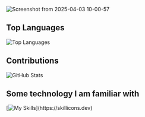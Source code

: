 ![Screenshot from 2025-04-03 10-00-57](https://github.com/user-attachments/assets/4f33e375-3f28-4e74-bf81-b6026034ccbb)

## Top Languages
![Top Languages](https://github-readme-stats.vercel.app/api/top-langs/?username=Seanmmajor&show_icons=true&theme=dracula)
## Contributions
![GitHub Stats](https://github-readme-stats.vercel.app/api?username=Seanmmajor&show_icons=true&show_icons=true&theme=dracula)

## Some technology I am familiar with
[![My Skills](https://skillicons.dev/icons?i=bash,git,github,idea,java,linux,md,obsidian,powershell,py,raspberrypi,redhat,regex,ubuntu,vscode,windows,)](https://skillicons.dev)

